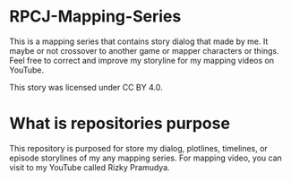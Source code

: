 # RPCJ-Mapping-Series
This is a mapping series that contains story dialog that made by me. It maybe or not crossover to another game or mapper characters or things. Feel free to correct and improve my storyline for my mapping videos on YouTube.

This story was licensed under CC BY 4.0.

# What is repositories purpose
This repository is purposed for store my dialog, plotlines, timelines, or episode storylines of my any mapping series.
For mapping video, you can visit to my YouTube called Rizky Pramudya.
